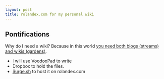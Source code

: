 ```yaml
---
layout: post
title: rolandex.com for my personal wiki
---
```

## Pontifications
Why do I need a wiki? Because in this world [you need both blogs (streams) and wikis (gardens)](https://hapgood.us/2015/10/17/the-garden-and-the-stream-a-technopastoral/).

* I will use [VoodooPad](https://plausible.coop/voodoopad/) to write
* Dropbox to hold the files.
* [Surge.sh](http://surge.sh/) to host it on rolandex.com